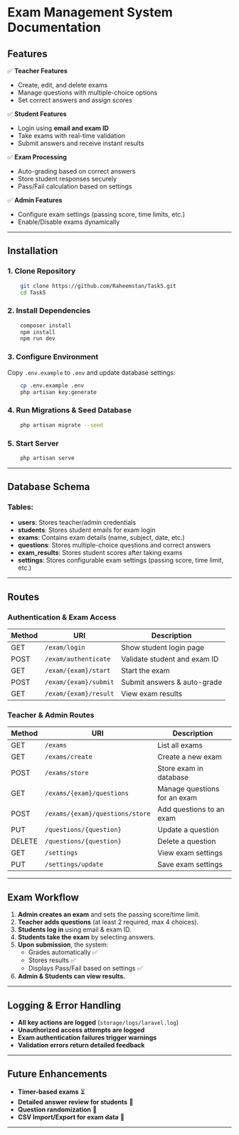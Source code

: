 # Exam Management System Documentation

## Features

✅ **Teacher Features**

- Create, edit, and delete exams
- Manage questions with multiple-choice options
- Set correct answers and assign scores

✅ **Student Features**

- Login using **email and exam ID**
- Take exams with real-time validation
- Submit answers and receive instant results

✅ **Exam Processing**

- Auto-grading based on correct answers
- Store student responses securely
- Pass/Fail calculation based on settings

✅ **Admin Features**

- Configure exam settings (passing score, time limits, etc.)
- Enable/Disable exams dynamically

---

## Installation

### 1. Clone Repository

```sh
    git clone https://github.com/Raheemstan/Task5.git
    cd Task5
```

### 2. Install Dependencies

```sh
    composer install
    npm install
    npm run dev
```

### 3. Configure Environment

Copy `.env.example` to `.env` and update database settings:

```sh
    cp .env.example .env
    php artisan key:generate
```

### 4. Run Migrations & Seed Database

```sh
    php artisan migrate --seed
```

### 5. Start Server

```sh
    php artisan serve
```

---

## Database Schema

### **Tables:**

- **users**: Stores teacher/admin credentials
- **students**: Stores student emails for exam login
- **exams**: Contains exam details (name, subject, date, etc.)
- **questions**: Stores multiple-choice questions and correct answers
- **exam_results**: Stores student scores after taking exams
- **settings**: Stores configurable exam settings (passing score, time limit, etc.)

---

## Routes

### **Authentication & Exam Access**

| Method | URI | Description |
|--------|-----|-------------|
| GET | `/exam/login` | Show student login page |
| POST | `/exam/authenticate` | Validate student and exam ID |
| GET | `/exam/{exam}/start` | Start the exam |
| POST | `/exam/{exam}/submit` | Submit answers & auto-grade |
| GET | `/exam/{exam}/result` | View exam results |

### **Teacher & Admin Routes**

| Method | URI | Description |
|--------|-----|-------------|
| GET | `/exams` | List all exams |
| GET | `/exams/create` | Create a new exam |
| POST | `/exams/store` | Store exam in database |
| GET | `/exams/{exam}/questions` | Manage questions for an exam |
| POST | `/exams/{exam}/questions/store` | Add questions to an exam |
| PUT | `/questions/{question}` | Update a question |
| DELETE | `/questions/{question}` | Delete a question |
| GET | `/settings` | View exam settings |
| PUT | `/settings/update` | Save exam settings |

---

## Exam Workflow

1. **Admin creates an exam** and sets the passing score/time limit.
2. **Teacher adds questions** (at least 2 required, max 4 choices).
3. **Students log in** using email & exam ID.
4. **Students take the exam** by selecting answers.
5. **Upon submission**, the system:
   - Grades automatically ✅
   - Stores results ✅
   - Displays Pass/Fail based on settings ✅
6. **Admin & Students can view results.**

---

## Logging & Error Handling

- **All key actions are logged** (`storage/logs/laravel.log`)
- **Unauthorized access attempts are logged**
- **Exam authentication failures trigger warnings**
- **Validation errors return detailed feedback**

---

## Future Enhancements

- **Timer-based exams** ⏳
- **Detailed answer review for students** 📖
- **Question randomization** 🔀
- **CSV Import/Export for exam data** 📂

---
